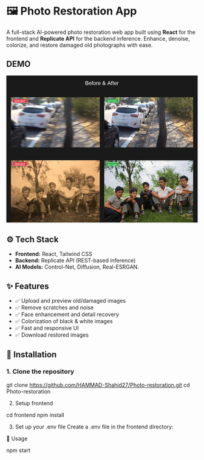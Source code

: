 # 🖼️ Photo Restoration App

A full-stack AI-powered photo restoration web app built using **React** for the frontend and **Replicate API** for the backend inference. Enhance, denoise, colorize, and restore damaged old photographs with ease.

## DEMO

![Demo](https://github.com/HAMMAD-Shahid27/AI-Photo-Restoration/blob/main/before_after_grid.png)

## ⚙️ Tech Stack

- **Frontend:** React, Tailwind CSS
- **Backend:** Replicate API (REST-based inference)
- **AI Models:** Control-Net, Diffusion, Real-ESRGAN.

## ✨ Features

- ✅ Upload and preview old/damaged images
- ✅ Remove scratches and noise
- ✅ Face enhancement and detail recovery
- ✅ Colorization of black & white images
- ✅ Fast and responsive UI
- ✅ Download restored images

## 🔧 Installation

### 1. Clone the repository
git clone https://github.com/HAMMAD-Shahid27/Photo-restoration.git
cd Photo-restoration

2. Setup frontend

cd frontend
npm install

3. Set up your .env file
Create a .env file in the frontend directory:


🚀 Usage

npm start

